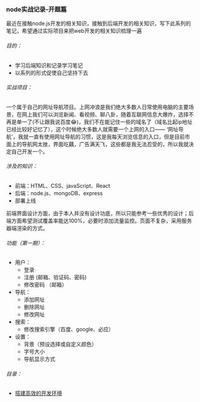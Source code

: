 ### node实战记录-开题篇

最近在接触node.js开发的相关知识，接触到后端开发的相关知识，写下此系列的笔记，希望通过实际项目来把web开发的相关知识梳理一遍

###### 目的：
- 学习后端知识和记录学习笔记
- 以系列的形式促使自己坚持下去
	
###### 实战项目：
一个属于自己的网址导航项目。上网冲浪是我们绝大多数人日常使用电脑的主要场景，在网上我们可以浏览新闻、看视频、聊八卦，随着互联网信息大爆炸，选择不再是单一了(不让跟我说百度😂)，我们不在能记住一些的域名了（域名比起ip地址已经比较好记忆了），这个时候绝大多数人就需要一个上网的入口—— ‘网址导航’，我就一直有使用网址导航的习惯，这是我每天浏览信息的入口，但是目前市面上的导航网太挫，界面吃藕，广告满天飞，这些都是我无法忍受的，所以我就决定自己开发一个。

###### 涉及的知识：
- 前端：HTML、CSS、javaScript、React
- 后端：node.js、mongoDB、express 
- 部署上线

前端界面设计方面，由于本人并没有设计功底，所以只能参考一些优秀的设计；后端方面希望测试覆盖率能达100%，必要时添加流量监控。页面不复杂，采用服务器端渲染的方式。

###### 功能（第一期）：
- 用户：
  - 登录
  - 注册 (邮箱、验证码、密码)
  - 修改密码 （邮箱）	
- 导航：
  - 添加网址
  - 删除网址
  - 修改网址
- 搜索：
  - 修改搜索引擎（百度、google、必应）
- 设置：
  - 背景（预设选择或自定义颜色）
  - 字号大小
  - 导航显示方式
  
  
###### 目录：
- [搭建高效的开发环境]()

  
  
  
   


